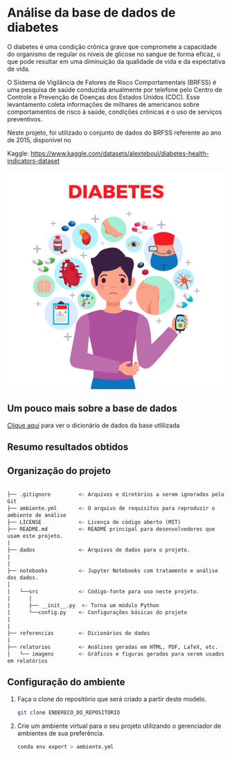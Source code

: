 # Análise da base de dados de diabetes 

O diabetes é uma condição crônica grave que compromete a capacidade do organismo de regular os níveis de glicose no sangue de forma eficaz, o que pode resultar em uma diminuição da qualidade de vida e da expectativa de vida.

O Sistema de Vigilância de Fatores de Risco Comportamentais (BRFSS) é uma pesquisa de saúde conduzida anualmente por telefone pelo Centro de Controle e Prevenção de Doenças dos Estados Unidos (CDC). Esse levantamento coleta informações de milhares de americanos sobre comportamentos de risco à saúde, condições crônicas e o uso de serviços preventivos.

Neste projeto, foi utilizado o conjunto de dados do BRFSS referente ao ano de 2015, disponível no

Kaggle: https://www.kaggle.com/datasets/alexteboul/diabetes-health-indicators-dataset

![imagem](imagens/capa_diabetes.jpg)

## Um pouco mais sobre a base de dados 

[Clique aqui](referencias/01_dicionario_de_dados.md) para ver o dicionário de dados da base utlilizada


## Resumo resultados obtidos

## Organização do projeto

```

├── .gitignore         <- Arquivos e diretórios a serem ignorados pelo Git
├── ambiente.yml       <- O arquivo de requisitos para reproduzir o ambiente de análise
├── LICENSE            <- Licença de código aberto (MIT)
├── README.md          <- README principal para desenvolvedores que usam este projeto.
|
├── dados              <- Arquivos de dados para o projeto.
|
|
├── notebooks          <- Jupyter Notebooks com tratamento e análise dos dados.
│
|   └──src             <- Código-fonte para uso neste projeto.
|      │
|      ├── __init__.py  <- Torna um módulo Python
|      └──config.py    <- Configurações básicas do projeto
|    
|
├── referencias        <- Dicionários de dados
|
├── relatorios         <- Análises geradas em HTML, PDF, LaTeX, etc.
│   └── imagens        <- Gráficos e figuras gerados para serem usados em relatórios
```

## Configuração do ambiente

1. Faça o clone do repositório que será criado a partir deste modelo.

    ```bash
    git clone ENDERECO_DO_REPOSITORIO
    ```

2. Crie um ambiente virtual para o seu projeto utilizando o gerenciador de ambientes de sua preferência.

      ```bash
      conda env export > ambiente.yml
      ```